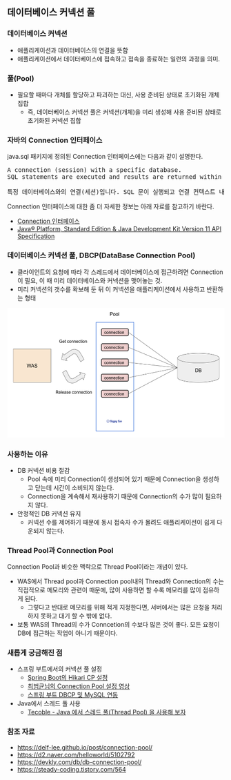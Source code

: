 ## 데이터베이스 커넥션 풀

### 데이터베이스 커넥션
- 애플리케이션과 데이터베이스의 연결을 뜻함
- 애플리케이션에서 데이터베이스에 접속하고 접속을 종료하는 일련의 과정을 의미.

### 풀(Pool)
- 필요할 때마다 개체를 할당하고 파괴하는 대신, 사용 준비된 상태로 초기화된 개체 집합
  - 즉, 데이터베이스 커넥션 풀은 커넥션(개체)을 미리 생성해 사용 준비된 상태로 초기화된 커넥션 집합

### 자바의 Connection 인터페이스
java.sql 패키지에 정의된 Connection 인터페이스에는 다음과 같이 설명한다.

<pre>
A connection (session) with a specific database.
SQL statements are executed and results are returned within the context of a connection.

특정 데이터베이스와의 연결(세션)입니다. SQL 문이 실행되고 연결 컨텍스트 내에서 결과가 반환됩니다.
</pre>

Connection 인터페이스에 대한 좀 더 자세한 정보는 아래 자료를 참고하기 바란다.

- [Connection 인터페이스](http://cris.joongbu.ac.kr/course/2018-1/jcp/api/java/sql/class-use/Connection.html)
- [Java® Platform, Standard Edition & Java Development Kit Version 11 API Specification](https://docs.oracle.com/en/java/javase/11/docs/api/java.sql/java/sql/Connection.html)

### 데이터베이스 커넥션 풀, DBCP(DataBase Connection Pool)
- 클라이언트의 요청에 따라 각 스레드에서 데이터베이스에 접근하려면 Connection이 필요, 이 때 미리 데이터베이스와 커넥션을 맺어놓는 것.
- 미리 커넥션의 갯수를 확보해 둔 뒤 이 커넥션을 애플리케이션에서 사용하고 반환하는 형태

<img src="images/connection pool.png" width="550" height="300">

### 사용하는 이유
- DB 커넥션 비용 절감
  - Pool 속에 미리 Connection이 생성되어 있기 때문에 Connection을 생성하고 닫는데 시간이 소비되지 않는다.
  - Connection을 계속해서 재사용하기 때문에 Connection의 수가 많이 필요하지 않다.
- 안정적인 DB 커넥션 유지
  - 커넥션 수를 제어하기 때문에 동시 접속자 수가 몰려도 애플리케이션이 쉽게 다운되지 않는다.

### Thread Pool과 Connection Pool
Connection Pool과 비슷한 맥락으로 Thread Pool이라는 개념이 있다.

- WAS에서 Thread pool과 Connection pool내의 Thread와 Connection의 수는 직접적으로 메모리와 관련이 때문에, 많이 사용하면 할 수록 메모리를 많이 점유하게 된다.
  -  그렇다고 반대로 메모리를 위해 적게 지정한다면, 서버에서는 많은 요청을 처리하지 못하고 대기 할 수 밖에 없다. 
- 보통 WAS의 Thread의 수가 Conncetion의 수보다 많은 것이 좋다. 모든 요청이 DB에 접근하는 작업이 아니기 때문이다.

### 새롭게 궁금해진 점
- 스프링 부트에서의 커넥션 풀 설정
  - [Spring Boot의 Hikari CP 설정](https://bamdule.tistory.com/166)
  - [최범균님의 Connection Pool 설정 영상](https://www.youtube.com/watch?v=6Q7iRTb4tQE)
  - [스프링 부트 DBCP 및 MySQL 연동](https://engkimbs.tistory.com/783)
- Java에서 스레드 풀 사용
  - [Tecoble - Java 에서 스레드 풀(Thread Pool) 을 사용해 보자](https://tecoble.techcourse.co.kr/post/2021-09-18-java-thread-pool/)

### 참조 자료
- https://delf-lee.github.io/post/connection-pool/
- https://d2.naver.com/helloworld/5102792
- https://devkly.com/db/db-connection-pool/
- https://steady-coding.tistory.com/564